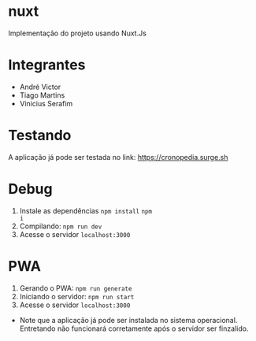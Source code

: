 # nuxt
Implementação do projeto usando Nuxt.Js

# Integrantes
- André Victor
- Tiago Martins
- Vinicius Serafim

# Testando
A aplicação já pode ser testada no link: https://cronopedia.surge.sh

# Debug
1. Instale as dependências <code>npm install</code> <code>npm i</code>
2. Compilando: <code>npm run dev</code>
3. Acesse o servidor <code>localhost:3000</code>

# PWA
1. Gerando o PWA: <code>npm run generate</code>
2. Iniciando o servidor: <code>npm run start</code>
3. Acesse o servidor <code>localhost:3000</code>

- Note que a aplicação já pode ser instalada no sistema operacional. Entretando não funcionará corretamente após o servidor ser finzalido.
